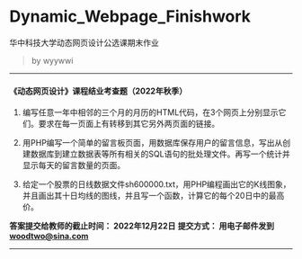 # Dynamic_Webpage_Finishwork

华中科技大学动态网页设计公选课期末作业

> by wyywwi


---


#### 《动态网页设计》课程结业考查题（2022年秋季）



1. 编写任意一年中相邻的三个月的月历的HTML代码，在3个网页上分别显示它们。要求在每一页面上有转移到其它另外两页面的链接。

2. 用PHP编写一个简单的留言板页面，用数据库保存用户的留言信息，写出从创建数据库到建立数据表等所有相关的SQL语句的批处理文件。再写一个统计并显示每天的留言数量的页面。

3. 给定一个股票的日线数据文件sh600000.txt，用PHP编程画出它的K线图象，并且画出其十日均线的图线，并且写一个函数，计算它的每个20日中的最高价。



**答案提交给教师的截止时间：   2022年12月22日**
**提交方式：            用电子邮件发到    woodtwo@sina.com**



---

